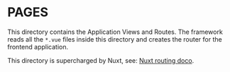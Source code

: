 # PAGES

This directory contains the Application Views and Routes.
The framework reads all the `*.vue` files inside this directory and creates
the router for the frontend application.

This directory is supercharged by Nuxt, see:
[Nuxt routing doco](https://nuxtjs.org/guide/routing).
